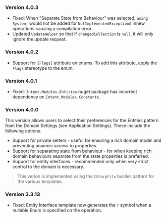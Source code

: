 ﻿### Version 4.0.3

* Fixed: When "Separate State from Behaviour" was selected, `using System;` would not be added for `NotImplementedException`s innew operations causing a compilation error.
* Updated `UpdateHelper` so that if `changedCollection` is `null`, it will only ignore the update request.

### Version 4.0.2

* Support for `[Flags]` attribute on enums. To add this attribute, apply the `Flags` stereotype to the enum.

### Version 4.0.1

* Fixed: `Intent.Modules.Entities` nuget package has incorrect dependency on `Intent.Modules.Constants`.

### Version 4.0.0

This version allows users to select their preferences for the Entities pattern from the Domain Settings (see Application Settings). 
These include the following options:

* Support for private setters - useful for ensuring a rich domain model and preventing anaemic access to properties.
* Support for separating state from behaviour - for when keeping rich domain behaviours separate from the state properties is preferred.
* Support for entity interfaces - recommended only when very strict control to the domain is necessary.

> This verion is implemented using the `CSharpFile` builder pattern for the various templates.
### Version 3.3.13

* Fixed: Entity Interface template now generates the `?` symbol when a nullable Enum is specified on the operation.

